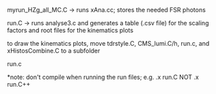 myrun_HZg_all_MC.C  -> runs xAna.cc; stores the needed FSR photons

run.C -> runs analyse3.c and generates a table (.csv file) for the scaling factors and root files for the kinematics plots

to draw the kinematics plots, move tdrstyle.C, CMS_lumi.C/h, run.c, and xHistosCombine.C to a subfolder

run.c

*note: don't compile when running the run files; e.g. .x run.C NOT .x run.C++
